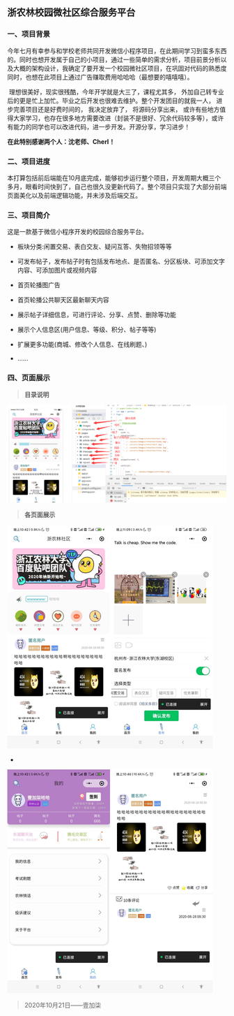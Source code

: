 ## 浙农林校园微社区综合服务平台

### 一、项目背景

​	今年七月有幸参与和学校老师共同开发微信小程序项目，在此期间学习到蛮多东西的。同时也想开发属于自己的小项目，通过一些简单的需求分析，项目前景分析以及大概的架构设计，我确定了要开发一个校园微社区项目，在巩固对代码的熟悉度同时，也想在此项目上通过广告赚取费用哈哈哈（最想要的嘻嘻嘻）。

​	理想很美好，现实很残酷，今年开学就是大三了，课程尤其多， 外加自己转专业后的更是忙上加忙。毕业之后开发也很难去维护。整个开发团目的就我一人， 进步完善项目还是好费时间的， 我决定放弃了， 将源码分享出来， 或许有些地方值得大家学习，也存在很多地方需要改进（封装不是很好、冗余代码较多等），或许有能力的同学也可以改进代码，进一步开发。开源分享，学习进步！

**在此特别感谢两个人：沈老师、Cherl！**



### 二、项目进度

本打算包括前后端能在10月底完成，能够初步运行整个项目，开发周期大概三个多月，眼看时间快到了，自己也很久没更新代码了。整个项目只实现了大部分前端页面美化以及前端逻辑功能，并未涉及后端交互。





### 三、项目简介

这是一款基于微信小程序开发的校园综合服务平台。

- 板块分类:闲置交易、表白交友、疑问互答、失物招领等等

- 可发布帖子，发布帖子时有包括发布地点、是否匿名、分区板块、可添加文字内容、可添加图片或视频内容
- 首页轮播图广告

- 首页轮播公共聊天区最新聊天内容

- 展示帖子详细信息，可进行评论、分享、点赞、删除等功能

- 展示个人信息区(用户信息、等级、积分、帖子等等)

- 扩展更多功能(商城、修改个人信息、在线刷题、)
- ......



### 四、页面展示

> **目录说明**

![zafu](.\zafu.png)

> **各页面展示**

<img src=".\首页.jpg" alt="首页" style="zoom:50%;" /><img src=".\发帖.jpg" alt="发帖" style="zoom:50%;" />





- 

<img src=".\我的.jpg" alt="我的" style="zoom:50%;" /><img src=".\帖子详细.jpg" alt="帖子详细" style="zoom:50%;" />





> 2020年10月21日——壹加柒